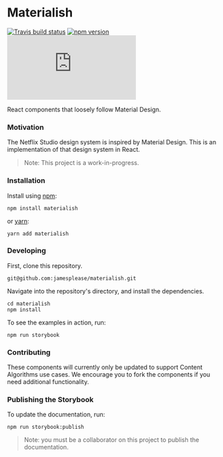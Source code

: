 # Materialish

[![Travis build status](http://img.shields.io/travis/jamesplease/materialish.svg?style=flat)](https://travis-ci.org/jamesplease/materialish)
[![npm version](https://img.shields.io/npm/v/materialish.svg)](https://www.npmjs.com/package/materialish)
[![gzip size](http://img.badgesize.io/https://unpkg.com/materialish/dist/materialish.min.js?compression=gzip)](https://unpkg.com/materialish/dist/materialish.min.js)

React components that loosely follow Material Design.

### Motivation

The Netflix Studio design system is inspired by Material Design. This is an implementation of that
design system in React.

> Note: This project is a work-in-progress.

### Installation

Install using [npm](https://www.npmjs.com):

```
npm install materialish
```

or [yarn](https://yarnpkg.com/):

```
yarn add materialish
```

### Developing

First, clone this repository.

```
git@github.com:jamesplease/materialish.git
```

Navigate into the repository's directory, and install the dependencies.

```
cd materialish
npm install
```

To see the examples in action, run:

```
npm run storybook
```

### Contributing

These components will currently only be updated to support Content Algorithms use cases.
We encourage you to fork the components if you need additional functionality.

### Publishing the Storybook

To update the documentation, run:

```
npm run storybook:publish
```

> Note: you must be a collaborator on this project to publish the documentation.
